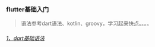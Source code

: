 ### flutter基础入门
>语法参考dart语法、kotlin、groovy，学习起来快点。。。。

###### [1、dart基础语法](https://github.com/sunnnydaydev/flutter_app/blob/master/1%E3%80%81%E5%9F%BA%E6%9C%AC%E8%AF%AD%E6%B3%95.md)
